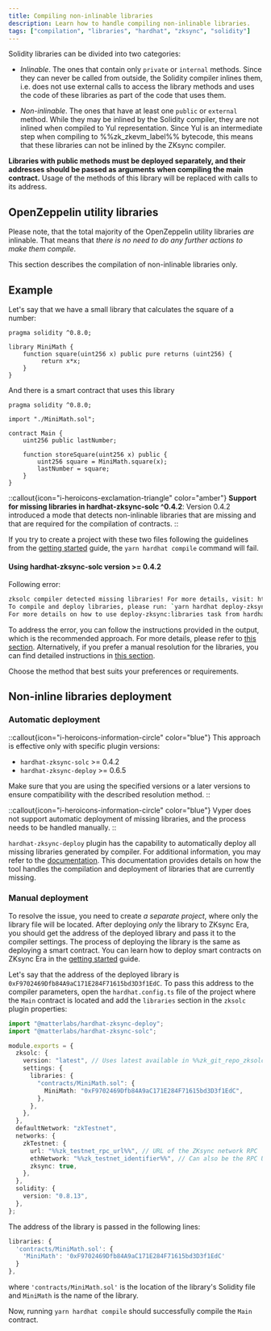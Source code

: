 ```yaml
---
title: Compiling non-inlinable libraries
description: Learn how to handle compiling non-inlinable libraries.
tags: ["compilation", "libraries", "hardhat", "zksync", "solidity"]
---
```


Solidity libraries can be divided into two categories:

- _Inlinable_. The ones that contain only `private` or `internal` methods.
Since they can never be called from outside, the Solidity compiler inlines them,
i.e. does not use external calls to access the library methods and uses the code of these libraries as part of the code that uses them.

- _Non-inlinable_. The ones that have at least one `public` or `external` method.
While they may be inlined by the Solidity compiler, they are not inlined when compiled to Yul representation.
Since Yul is an intermediate step when compiling to %%zk_zkevm_label%% bytecode, this means that these libraries can not be inlined by the ZKsync compiler.

**Libraries with public methods must be deployed separately, and their addresses should be passed as arguments when compiling the main contract.**
Usage of the methods of this library will be replaced with calls to its address.

## OpenZeppelin utility libraries

Please note, that the total majority of the OpenZeppelin utility libraries _are_ inlinable.
That means that _there is no need to do any further actions to make them compile_.

This section describes the compilation of non-inlinable libraries only.

## Example

Let's say that we have a small library that calculates the square of a number:

```solidity
pragma solidity ^0.8.0;

library MiniMath {
    function square(uint256 x) public pure returns (uint256) {
         return x*x;
    }
}
```

And there is a smart contract that uses this library

```solidity
pragma solidity ^0.8.0;

import "./MiniMath.sol";

contract Main {
    uint256 public lastNumber;

    function storeSquare(uint256 x) public {
        uint256 square = MiniMath.square(x);
        lastNumber = square;
    }
}
```

::callout{icon="i-heroicons-exclamation-triangle" color="amber"}
**Support for missing libraries in hardhat-zksync-solc ^0.4.2**:
Version 0.4.2 introduced a mode that detects non-inlinable libraries that are missing and that are required for the compilation of contracts.
::

If you try to create a project with these two files following the guidelines from the
[getting started](getting-started) guide, the `yarn hardhat compile` command will fail.

#### Using hardhat-zksync-solc version >= 0.4.2

Following error:

<!-- TODO: check that the links are up-to-date.
Message is using era.zksync.io -->
```sh
zksolc compiler detected missing libraries! For more details, visit: https://era.zksync.io/docs/tools/hardhat/compiling-libraries.html.
To compile and deploy libraries, please run: `yarn hardhat deploy-zksync:libraries`
For more details on how to use deploy-zksync:libraries task from hardhat-zksync-deploy plugin, visit: https://docs.zksync.io/tooling/hardhat/plugins/hardhat-zksync-deploy.html.
```

To address the error, you can follow the instructions provided in the output, which is the recommended approach.
For more details, please refer to [this section](#automatic-deployment).
Alternatively, if you prefer a manual resolution for the libraries, you can find detailed instructions in [this section](#manual-deployment).

Choose the method that best suits your preferences or requirements.

## Non-inline libraries deployment

### Automatic deployment

::callout{icon="i-heroicons-information-circle" color="blue"}
This approach is effective only with specific plugin versions:

- `hardhat-zksync-solc` >= 0.4.2
- `hardhat-zksync-deploy` >= 0.6.5

Make sure that you are using the specified versions or a later versions to ensure compatibility with the described resolution method.
::

::callout{icon="i-heroicons-information-circle" color="blue"}
Vyper does not support automatic deployment of missing libraries, and the process needs to be handled manually.
::

`hardhat-zksync-deploy` plugin has the capability to automatically deploy all missing libraries generated by compiler.
For additional information, you may refer to the [documentation](/build/tooling/hardhat/plugins/hardhat-zksync-deploy#compilation-and-deployment-support-for-missing-libraries).
This documentation provides details on how the tool handles the compilation and deployment of libraries that are currently missing.

### Manual deployment

To resolve the issue, you need to create _a separate project_, where only the library file will be located.
After deploying _only_ the library to ZKsync Era, you should get the address of the deployed library and pass it to the compiler settings.
The process of deploying the library is the same as deploying a smart contract.
You can learn how to deploy smart contracts on ZKsync Era in the [getting started](getting-started#compile-and-deploy-a-contract) guide.

Let's say that the address of the deployed library is `0xF9702469Dfb84A9aC171E284F71615bd3D3f1EdC`.
To pass this address to the compiler parameters, open the `hardhat.config.ts` file of the project where the `Main` contract is located
and add the `libraries` section in the `zksolc` plugin properties:

```typescript
import "@matterlabs/hardhat-zksync-deploy";
import "@matterlabs/hardhat-zksync-solc";

module.exports = {
  zksolc: {
    version: "latest", // Uses latest available in %%zk_git_repo_zksolc-bin%%
    settings: {
      libraries: {
        "contracts/MiniMath.sol": {
          MiniMath: "0xF9702469Dfb84A9aC171E284F71615bd3D3f1EdC",
        },
      },
    },
  },
  defaultNetwork: "zkTestnet",
  networks: {
    zkTestnet: {
      url: "%%zk_testnet_rpc_url%%", // URL of the ZKsync network RPC
      ethNetwork: "%%zk_testnet_identifier%%", // Can also be the RPC URL of the Ethereum network (e.g. `https://sepolia.infura.io/v3/<API_KEY>`)
      zksync: true,
    },
  },
  solidity: {
    version: "0.8.13",
  },
};
```

The address of the library is passed in the following lines:

```typescript
libraries: {
  'contracts/MiniMath.sol': {
    'MiniMath': '0xF9702469Dfb84A9aC171E284F71615bd3D3f1EdC'
  }
},
```

where `'contracts/MiniMath.sol'` is the location of the library's Solidity file and `MiniMath` is the name of the library.

Now, running `yarn hardhat compile` should successfully compile the `Main` contract.

